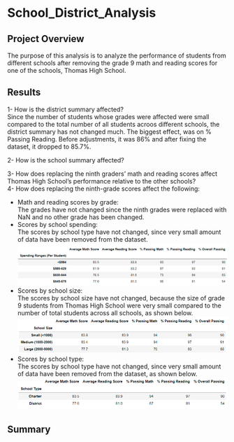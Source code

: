 # School_District_Analysis
## Project Overview
The purpose of this analysis is to analyze the performance of students from different schools after removing the grade 9 math and reading scores for one of the schools, Thomas High School. 
## Results
1- How is the district summary affected?  
Since the number of students whose grades were affected were small compared to the total number of all students acroos different schools, the district summary has not changed much. The biggest effect, was on % Passing Reading. Before adjustments, it was 86% and after fixing the dataset, it dropped to 85.7%.  
  
2- How is the school summary affected?  

3- How does replacing the ninth graders’ math and reading scores affect Thomas High School’s performance relative to the other schools?  
4- How does replacing the ninth-grade scores affect the following:   
- Math and reading scores by grade:  
The grades have not changed since the ninth grades were replaced with NaN and no other grade has been changed.  
- Scores by school spending:  
The scores by school type have not changed, since very small amount of data have been removed from the dataset. 
![Image0](https://github.com/amirimah/School_District_Analysis/blob/main/school_spending.png?raw=true)  
- Scores by school size:  
The scores by school size have not changed, because the size of grade 9 students from Thomas High School were very small compared to the number of total students across all schools, as shown below.  
![Image1](https://github.com/amirimah/School_District_Analysis/blob/main/school_size.png?raw=true)  
- Scores by school type:  
The scores by school type have not changed, since very small amount of data have been removed from the dataset, as shown below.
![Image2](https://github.com/amirimah/School_District_Analysis/blob/main/school_type.png?raw=true)  
## Summary
